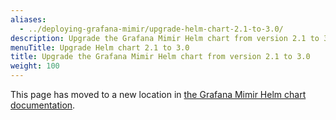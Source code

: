 ```yaml
---
aliases:
  - ../deploying-grafana-mimir/upgrade-helm-chart-2.1-to-3.0/
description: Upgrade the Grafana Mimir Helm chart from version 2.1 to 3.0
menuTitle: Upgrade Helm chart 2.1 to 3.0
title: Upgrade the Grafana Mimir Helm chart from version 2.1 to 3.0
weight: 100
---
```


This page has moved to a new location in [the Grafana Mimir Helm chart documentation](/docs/helm-charts/mimir-distributed/latest/).
